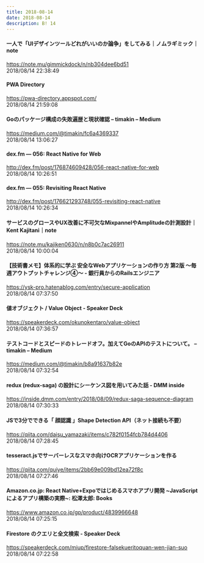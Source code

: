 ```yaml
---
title: 2018-08-14
date: 2018-08-14
description: B! 14
---
```


#### 一人で「UIデザインツールどれがいいのか論争」をしてみる｜ノムラギミック｜note
https://note.mu/gimmickdock/n/nb304dee6bd51<br>
2018/08/14 22:38:49<br>


#### PWA Directory
https://pwa-directory.appspot.com/<br>
2018/08/14 21:59:08<br>


#### Goのパッケージ構成の失敗遍歴と現状確認 – timakin – Medium
https://medium.com/@timakin/fc6a4369337<br>
2018/08/14 13:06:27<br>


#### dex.fm — 056: React Native for Web
http://dex.fm/post/176874609428/056-react-native-for-web<br>
2018/08/14 10:26:51<br>


#### dex.fm — 055: Revisiting React Native
http://dex.fm/post/176621293748/055-revisiting-react-native<br>
2018/08/14 10:26:34<br>


#### サービスのグロースやUX改善に不可欠なMixpannelやAmplitudeの計測設計｜Kent Kajitani｜note
https://note.mu/kajiken0630/n/n8b0c7ac26911<br>
2018/08/14 10:00:04<br>


#### 【技術書メモ】体系的に学ぶ 安全なWebアプリケーションの作り方 第2版 〜毎週アウトプットチャレンジ④〜 - 銀行員からのRailsエンジニア
https://ysk-pro.hatenablog.com/entry/secure-application<br>
2018/08/14 07:37:50<br>


#### 値オブジェクト / Value Object - Speaker Deck
https://speakerdeck.com/okunokentaro/value-object<br>
2018/08/14 07:36:57<br>


#### テストコードとスピードのトレードオフ。加えてGoのAPIのテストについて。 – timakin – Medium
https://medium.com/@timakin/b8a91637b82e<br>
2018/08/14 07:32:54<br>


#### redux (redux-saga) の設計にシーケンス図を用いてみた話 - DMM inside
https://inside.dmm.com/entry/2018/08/09/redux-saga-sequence-diagram<br>
2018/08/14 07:30:33<br>


#### JSで3分でできる「 顔認識 」Shape Detection API（ネット接続も不要）
https://qiita.com/daisu_yamazaki/items/c782f0154fcb784d4406<br>
2018/08/14 07:28:45<br>


#### tesseract.jsでサーバーレスなスマホ向けOCRアプリケーションを作る
https://qiita.com/quiye/items/2bb69e009bd12ea72f8c<br>
2018/08/14 07:27:46<br>


#### Amazon.co.jp: React Native+Expoではじめるスマホアプリ開発 ~JavaScriptによるアプリ構築の実際~: 松澤太郎: Books
https://www.amazon.co.jp/gp/product/4839966648<br>
2018/08/14 07:25:15<br>


#### Firestore のクエリと全文検索 - Speaker Deck
https://speakerdeck.com/miup/firestore-falsekueritoquan-wen-jian-suo<br>
2018/08/14 07:22:58<br>


